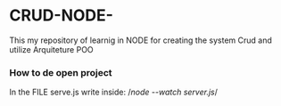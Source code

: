 # CRUD-NODE-

This my repository of learnig in NODE for creating the system Crud and utilize Arquiteture POO

### How to de open project

In the FILE serve.js write inside:
/*node --watch server.js*/
